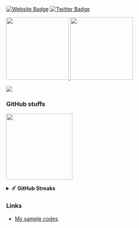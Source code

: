 
[![Website Badge](https://img.shields.io/badge/Website-3b5998?style=flat-square&logo=Safari&logoColor=white)](https://nyoho.jp)
[![Twitter Badge](https://img.shields.io/badge/-Twitter-00acee?style=flat-square&logo=Twitter&logoColor=white)](https://twitter.com/NeXTSTEP2OSX)

<p>
<a href="https://github.com/Nyoho">
  <img height="170px" src="https://github-readme-stats.vercel.app/api?username=Nyoho&show_icons=true&theme=dracula" />
</a>
<a href="https://github.com/Nyoho">
  <img height="170px" src="https://github-readme-stats.vercel.app/api/top-langs/?username=Nyoho&layout=compact&show_icons=true&theme=dracula" />
</a>
</p>

[![](https://gitwar.herokuapp.com/badge?username=Nyoho&label=Gitwar%20Profile%20Score&style=for-the-badge&color=0088cc)](https://gitwar.herokuapp.com/)

### GitHub stuffs

<a href="https://git.io/streak-stats"><img height="180em" src="https://streak-stats.demolab.com?user=Nyoho&theme=radical&hide_border=true" /></a>

<details>	
  <summary><b>☄️ GitHub Streaks</b></summary>

  <br />
  <a href="https://git.io/streak-stats"><img height="180em" src="https://streak-stats.demolab.com?user=Nyoho&theme=radical&hide_border=true" /></a>
</details>

### Links

- [My sample codes](https://github.com/NyohoSampleCodes).
